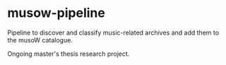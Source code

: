 # musow-pipeline
Pipeline to discover and classify music-related archives and add them to the musoW catalogue.

Ongoing master's thesis research project. 
